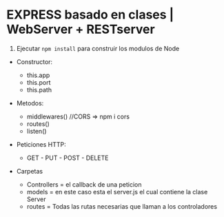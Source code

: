 # EXPRESS basado en clases | WebServer + RESTserver

1. Ejecutar ```npm install``` para construir los modulos de Node

- Constructor:
    - this.app
    - this.port
    - this.path
- Metodos:
    - middlewares() //CORS => npm i cors
    - routes()
    - listen()

- Peticiones HTTP:
    - GET - PUT - POST - DELETE

- Carpetas
    - Controllers = el callback de una peticion
    - models = en este caso esta el server.js el cual contiene la clase Server
    - routes = Todas las rutas necesarias que llaman a los controladores